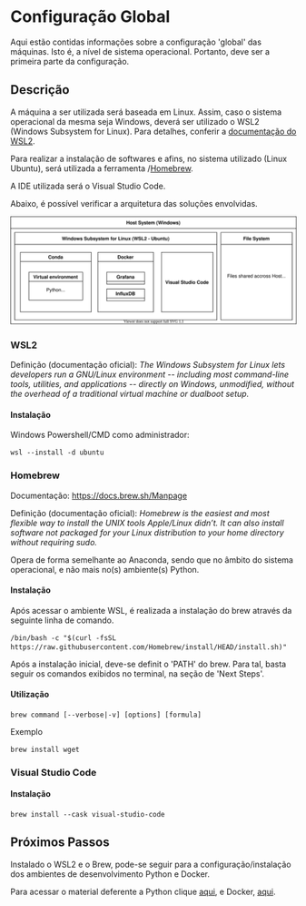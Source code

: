 # Configuração Global

Aqui estão contidas informações sobre a configuração 'global' das máquinas. Isto é, a nível de sistema operacional. Portanto, deve ser a primeira parte da configuração.

## Descrição

A máquina a ser utilizada será baseada em Linux. Assim, caso o sistema operacional da mesma seja Windows, deverá ser utilizado o WSL2 (Windows Subsystem for Linux). Para detalhes, conferir a [documentação do WSL2](https://docs.microsoft.com/en-us/windows/wsl/about).

Para realizar a instalação de softwares e afins, no sistema utilizado (Linux Ubuntu), será utilizada a ferramenta /[Homebrew](https://brew.sh/).

A IDE utilizada será o Visual Studio Code.

Abaixo, é possível verificar a arquitetura das soluções envolvidas.

![arquitetura](/img/arquitetura_global.drawio.svg)

### WSL2

Definição (documentação oficial): _The Windows Subsystem for Linux lets developers run a GNU/Linux environment -- including most command-line tools, utilities, and applications -- directly on Windows, unmodified, without the overhead of a traditional virtual machine or dualboot setup._

#### Instalação

Windows Powershell/CMD como administrador:

    wsl --install -d ubuntu

### Homebrew

Documentação: https://docs.brew.sh/Manpage

Definição (documentação oficial): _Homebrew is the easiest and most flexible way to install the UNIX tools Apple/Linux didn’t. It can also install software not packaged for your Linux distribution to your home directory without requiring sudo._

Opera de forma semelhante ao Anaconda, sendo que no âmbito do sistema operacional, e não mais no(s) ambiente(s) Python.

#### Instalação

Após acessar o ambiente WSL, é realizada a instalação do brew através da seguinte linha de comando.

    /bin/bash -c "$(curl -fsSL https://raw.githubusercontent.com/Homebrew/install/HEAD/install.sh)"

Após a instalação inicial, deve-se definit o 'PATH' do brew. Para tal, basta seguir os comandos exibidos no terminal, na seção de 'Next Steps'.

#### Utilização

    brew command [--verbose|-v] [options] [formula]

Exemplo

    brew install wget

### Visual Studio Code

#### Instalação

    brew install --cask visual-studio-code

## Próximos Passos

Instalado o WSL2 e o Brew, pode-se seguir para a configuração/instalação dos ambientes de desenvolvimento Python e Docker.

Para acessar o material deferente a Python clique [aqui](utils_besspv\Conteudo\python.md), e Docker, [aqui](utils_besspv\Conteudo\docker.md).
